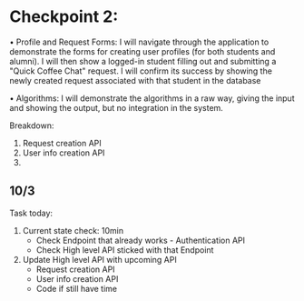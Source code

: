 # Checkpoint 2:
•	Profile and Request Forms: I will navigate through the application to demonstrate the forms for creating user profiles (for both students and alumni). I will then show a logged-in student filling out and submitting a "Quick Coffee Chat" request. I will confirm its success by showing the newly created request associated with that student in the database

•	Algorithms: I will demonstrate the algorithms in a raw way, giving the input and showing the output, but no integration in the system.

Breakdown:
1. Request creation API
2. User info creation API
3. 

## 10/3

Task today:
1. Current state check: 10min
    - Check Endpoint that already works - Authentication API
    - Check High level API sticked with that Endpoint
2. Update High level API with upcoming API
    - Request creation API
    - User info creation API
    - Code if still have time